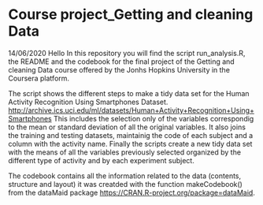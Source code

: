 # Course project_Getting and cleaning Data
14/06/2020
Hello
In this repository you will find the script run_analysis.R, the README and the codebook for the final project of the
Getting and cleaning Data course offered by the Jonhs Hopkins University in the Coursera platform.

The script shows the different steps to make a tidy data set for the Human Activity Recognition Using Smartphones Dataset.
http://archive.ics.uci.edu/ml/datasets/Human+Activity+Recognition+Using+Smartphones
This includes the selection only of the variables correspondig to the mean or standard deviation of all the original variables. It also joins the training and testing datasets, maintainig the code of each subject and a column with the activity name.
Finally the scripts create a new tidy data set with the means of all the variables previously selected organized by the different type
of activity and by each experiment subject.

The codebook contains all the information related to the data (contents, structure and layout) it was creatded with the function
makeCodebook() from the dataMaid package https://CRAN.R-project.org/package=dataMaid.
